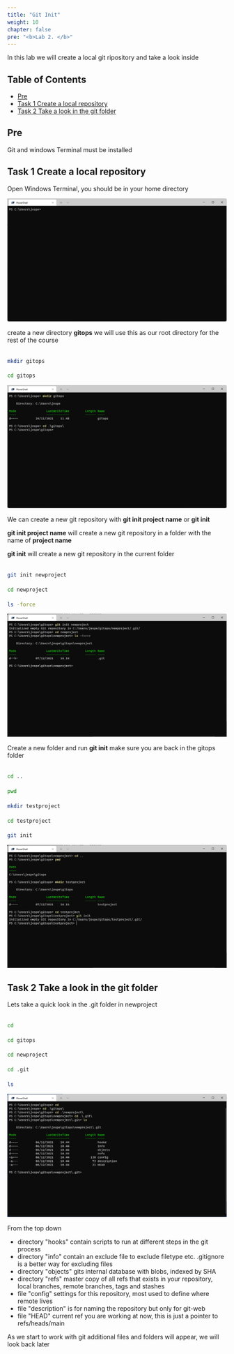 ```yaml
---
title: "Git Init"
weight: 10
chapter: false
pre: "<b>Lab 2. </b>"
---
```


In this lab we will create a local git ripository and take a look inside

## Table of Contents

- [Pre](#pre)
- [Task 1 Create a local repository](#task-1-create-a-local-repository)
- [Task 2 Take a look in the git folder](#task-2-take-a-look-in-the-git-folder)

## Pre

Git and windows Terminal must be installed

## Task 1 Create a local repository

Open Windows Terminal, you should be in your home directory

![Alt text](images/001_windows_terminal.png?raw=true "Windows Terminal")

create a new directory __gitops__ we will use this as our root directory for the rest of the course

```bash

mkdir gitops

cd gitops

```

![Alt text](images/002_gitops_dir.png?raw=true "Gitops dir")

We can create a new git repository with __git init project name__ or __git init__

__git init project name__ will create a new git repository in a folder with the name of __project name__

__git init__ will create a new git repository in the current folder

```bash

git init newproject

cd newproject

ls -force

```

![Alt text](images/003_gitinit.png?raw=true "Git init")

Create a new folder and run __git init__ make sure you are back in the gitops folder

```bash

cd ..

pwd

mkdir testproject

cd testproject

git init

```

![Alt text](images/004_gitinit2.png?raw=true "Git init")

## Task 2 Take a look in the git folder

Lets take a quick look in the .git folder in newproject

```bash

cd

cd gitops

cd newproject

cd .git

ls

```

![Alt text](images/005_gitfolder.png?raw=true "Git folder ls")

From the top down

- directory "hooks" contain scripts to run at different steps in the git process
- directory "info" contain an exclude file to exclude filetype etc. .gitignore is a better way for excluding files
- directory "objects" gits internal database with blobs, indexed by SHA
- directory "refs" master copy of all refs that exists in your repository, local branches, remote branches, tags and stashes
- file "config" settings for this repository, most used to define where remote lives
- file "description" is for naming the repository but only for git-web
- file "HEAD" current ref you are working at now, this is just a pointer to refs/heads/main

As we start to work with git additional files and folders will appear, we will look back later
